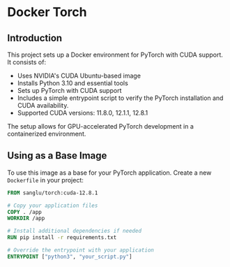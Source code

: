 Docker Torch
===

Introduction
---

This project sets up a Docker environment for PyTorch with CUDA support. It consists of:

- Uses NVIDIA's CUDA Ubuntu-based image
- Installs Python 3.10 and essential tools
- Sets up PyTorch with CUDA support
- Includes a simple entrypoint script to verify the PyTorch installation and CUDA availability.
- Supported CUDA versions: 11.8.0, 12.1.1, 12.8.1

The setup allows for GPU-accelerated PyTorch development in a containerized environment.

Using as a Base Image
---

To use this image as a base for your PyTorch application. Create a new `Dockerfile` in your project:

```dockerfile
FROM sanglu/torch:cuda-12.8.1

# Copy your application files
COPY . /app
WORKDIR /app

# Install additional dependencies if needed
RUN pip install -r requirements.txt

# Override the entrypoint with your application
ENTRYPOINT ["python3", "your_script.py"]
```
